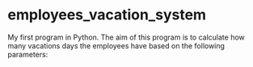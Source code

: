 # employees_vacation_system
My first program in Python. The aim of this program is to calculate how many vacations days the employees have based on the following parameters:
